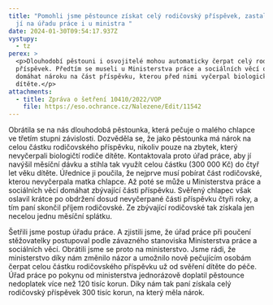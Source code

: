 ```yaml
---
title: "Pomohli jsme pěstounce získat celý rodičovský příspěvek, zastali jsme se
  jí na úřadu práce i u ministra "
date: 2024-01-30T09:54:17.937Z
vystupy:
  - tz
perex: >
  <p>Dlouhodobí pěstouni i osvojitelé mohou automaticky čerpat celý rodičovský
  příspěvek. Předtím se museli u Ministerstva práce a sociálních věcí odvoláním
  domáhat nároku na část příspěvku, kterou před nimi vyčerpal biologický rodič
  dítěte.</p>
attachments:
  - title: Zpráva o šetření 10410/2022/VOP
    file: https://eso.ochrance.cz/Nalezene/Edit/11542
---
```

<p>Obrátila se na nás dlouhodobá pěstounka, která pečuje o malého chlapce ve třetím stupni závislosti. Dozvěděla se, že jako pěstounka má nárok na celou částku rodičovského příspěvku, nikoliv pouze na zbytek, který nevyčerpali biologičtí rodiče dítěte. Kontaktovala proto úřad práce, aby jí navýšil měsíční dávku a stihla tak využít celou částku (300&nbsp;000 Kč) do čtyř let věku dítěte. Úřednice ji poučila, že nejprve musí pobírat část rodičovské, kterou nevyčerpala matka chlapce. Až poté se může u Ministerstva práce a sociálních věcí domáhat zbývající části příspěvku. Svěřený chlapec však oslavil krátce po obdržení dosud nevyčerpané části příspěvku čtyři roky, a tím paní skončil příjem rodičovské. Ze zbývající rodičovské tak získala jen necelou jednu měsíční splátku.</p>

<p>Šetřili jsme postup úřadu práce. A zjistili jsme, že úřad práce při poučení stěžovatelky postupoval podle závazného stanoviska Ministerstva práce a sociálních věcí. Obrátili jsme se proto na ministerstvo. Jsme rádi, že ministerstvo díky nám změnilo názor a umožnilo nově pečujícím osobám čerpat celou částku rodičovského příspěvku už od svěření dítěte do péče. Úřad práce po pokynu od ministerstva jednorázově doplatil pěstounce nedoplatek více než 120 tisíc korun. Díky nám tak paní získala celý rodičovský příspěvek 300 tisíc korun, na který měla nárok.</p>
